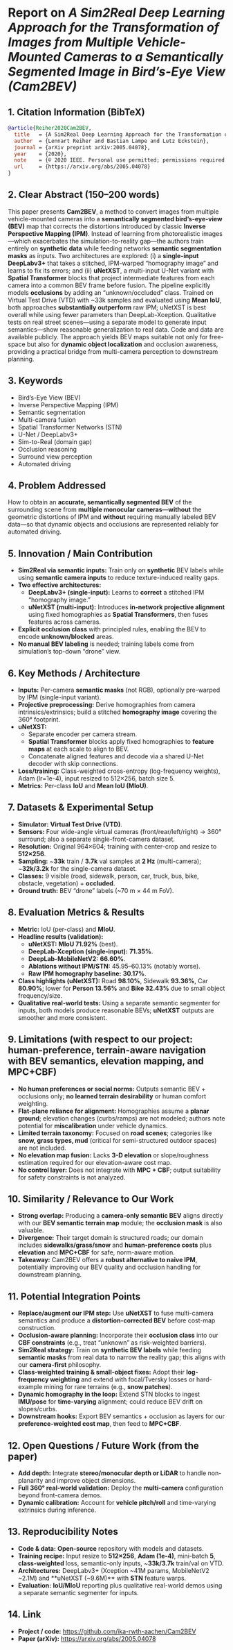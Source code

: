 # Report on *A Sim2Real Deep Learning Approach for the Transformation of Images from Multiple Vehicle-Mounted Cameras to a Semantically Segmented Image in Bird’s-Eye View (Cam2BEV)*

## 1. Citation Information (BibTeX)

```bibtex
@article{Reiher2020Cam2BEV,
  title   = {A Sim2Real Deep Learning Approach for the Transformation of Images from Multiple Vehicle-Mounted Cameras to a Semantically Segmented Image in Bird’s Eye View},
  author  = {Lennart Reiher and Bastian Lampe and Lutz Eckstein},
  journal = {arXiv preprint arXiv:2005.04078},
  year    = {2020},
  note    = {© 2020 IEEE. Personal use permitted; permissions required for other uses.},
  url     = {https://arxiv.org/abs/2005.04078}
}
```

## 2. Clear Abstract (150–200 words)

This paper presents **Cam2BEV**, a method to convert images from multiple vehicle-mounted cameras into a **semantically segmented bird’s-eye-view (BEV)** map that corrects the distortions introduced by classic **Inverse Perspective Mapping (IPM)**. Instead of learning from photorealistic images—which exacerbates the simulation-to-reality gap—the authors train entirely on **synthetic data** while feeding networks **semantic segmentation masks** as inputs. Two architectures are explored: (i) a **single-input DeepLabv3+** that takes a stitched, IPM-warped “homography image” and learns to fix its errors; and (ii) **uNetXST**, a multi-input U-Net variant with **Spatial Transformer** blocks that project intermediate features from each camera into a common BEV frame before fusion. The pipeline explicitly models **occlusions** by adding an “unknown/occluded” class. Trained on Virtual Test Drive (VTD) with ~33k samples and evaluated using **Mean IoU**, both approaches **substantially outperform** raw IPM; uNetXST is best overall while using fewer parameters than DeepLab-Xception. Qualitative tests on real street scenes—using a separate model to generate input semantics—show reasonable generalization to real data. Code and data are available publicly. The approach yields BEV maps suitable not only for free-space but also for **dynamic object localization** and occlusion awareness, providing a practical bridge from multi-camera perception to downstream planning.

## 3. Keywords

- Bird’s-Eye View (BEV)
- Inverse Perspective Mapping (IPM)
- Semantic segmentation
- Multi-camera fusion
- Spatial Transformer Networks (STN)
- U-Net / DeepLabv3+
- Sim-to-Real (domain gap)
- Occlusion reasoning
- Surround view perception
- Automated driving

## 4. Problem Addressed

How to obtain an **accurate, semantically segmented BEV** of the surrounding scene from **multiple monocular cameras**—**without** the geometric distortions of IPM and **without** requiring manually labeled BEV data—so that dynamic objects and occlusions are represented reliably for automated driving.

## 5. Innovation / Main Contribution

- **Sim2Real via semantic inputs:** Train only on **synthetic** BEV labels while using **semantic camera inputs** to reduce texture-induced reality gaps.
- **Two effective architectures:**
  - **DeepLabv3+ (single-input):** Learns to **correct** a stitched IPM “homography image.”
  - **uNetXST (multi-input):** Introduces **in-network projective alignment** using fixed homographies as **Spatial Transformers**, then fuses features across cameras.
- **Explicit occlusion class** with principled rules, enabling the BEV to encode **unknown/blocked** areas.
- **No manual BEV labeling** is needed; training labels come from simulation’s top-down “drone” view.

## 6. Key Methods / Architecture

- **Inputs:** Per-camera **semantic masks** (not RGB), optionally pre-warped by IPM (single-input variant).
- **Projective preprocessing:** Derive homographies from camera intrinsics/extrinsics; build a stitched **homography image** covering the 360° footprint.
- **uNetXST:**
  - Separate encoder per camera stream.
  - **Spatial Transformer** blocks apply fixed homographies to **feature maps** at each scale to align to BEV.
  - Concatenate aligned features and decode via a shared U-Net decoder with skip connections.
- **Loss/training:** Class-weighted cross-entropy (log-frequency weights), Adam (lr=1e-4), input resized to 512×256, batch size 5.
- **Metrics:** Per-class **IoU** and **Mean IoU (MIoU)**.

## 7. Datasets & Experimental Setup

- **Simulator:** **Virtual Test Drive (VTD)**.
- **Sensors:** Four wide-angle virtual cameras (front/rear/left/right) → 360° surround; also a separate single-front-camera dataset.
- **Resolution:** Original 964×604; training with center-crop and resize to **512×256**.
- **Sampling:** ~**33k** train / **3.7k** val samples at **2 Hz** (multi-camera); ~**32k/3.2k** for the single-camera dataset.
- **Classes:** 9 visible (road, sidewalk, person, car, truck, bus, bike, obstacle, vegetation) + **occluded**.
- **Ground truth:** BEV “drone” labels (~70 m × 44 m FoV).

## 8. Evaluation Metrics & Results

- **Metric:** IoU (per-class) and **MIoU**.
- **Headline results (validation):**
  - **uNetXST:** **MIoU 71.92%** (best).
  - **DeepLab-Xception (single-input):** **71.35%**.
  - **DeepLab-MobileNetV2:** **66.60%**.
  - **Ablations without IPM/STN:** 45.95–60.13% (notably worse).
  - **Raw IPM homography baseline:** **30.17%**.
- **Class highlights (uNetXST):** Road **98.10%**, Sidewalk **93.36%**, Car **80.90%**; lower for **Person 13.56%** and **Bike 32.43%** due to small object frequency/size.
- **Qualitative real-world tests:** Using a separate semantic segmenter for inputs, both models produce reasonable BEVs; **uNetXST** outputs are smoother and more consistent.

## 9. Limitations (with respect to our project: human-preference, terrain-aware navigation with BEV semantics, elevation mapping, and MPC+CBF)

- **No human preferences or social norms:** Outputs semantic BEV + occlusions only; **no learned terrain desirability** or human comfort weighting.
- **Flat-plane reliance for alignment:** Homographies assume a **planar ground**; elevation changes (curbs/ramps) are not modeled; authors note potential for **miscalibration** under vehicle dynamics.
- **Limited terrain taxonomy:** Focused on **road scenes**; categories like **snow, grass types, mud** (critical for semi-structured outdoor spaces) are not included.
- **No elevation map fusion:** Lacks **3-D elevation** or slope/roughness estimation required for our elevation-aware cost map.
- **No control layer:** Does not integrate with **MPC + CBF**; output suitability for safety constraints is not analyzed.

## 10. Similarity / Relevance to Our Work

- **Strong overlap:** Producing a **camera-only semantic BEV** aligns directly with our **BEV semantic terrain map** module; the **occlusion mask** is also valuable.
- **Divergence:** Their target domain is structured roads; our domain includes **sidewalks/grass/snow** and **human-preference costs** plus **elevation** and **MPC+CBF** for safe, norm-aware motion.
- **Takeaway:** Cam2BEV offers a **robust alternative to naive IPM**, potentially improving our BEV quality and occlusion handling for downstream planning.

## 11. Potential Integration Points

- **Replace/augment our IPM step:** Use **uNetXST** to fuse multi-camera semantics and produce a **distortion-corrected BEV** before cost-map construction.
- **Occlusion-aware planning:** Incorporate their **occlusion class** into our **CBF constraints** (e.g., treat “unknown” as risk-weighted barriers).
- **Sim2Real strategy:** Train on **synthetic BEV labels** while feeding **semantic masks** from real data to narrow the reality gap; this aligns with our **camera-first** philosophy.
- **Class-weighted training & small-object fixes:** Adopt their **log-frequency weighting** and extend with focal/Tversky losses or hard-example mining for rare terrains (e.g., **snow patches**).
- **Dynamic homography in the loop:** Extend STN blocks to ingest **IMU/pose** for **time-varying** alignment; could reduce BEV drift on slopes/curbs.
- **Downstream hooks:** Export BEV semantics + occlusion as layers for our **preference-weighted cost map**, then feed to **MPC+CBF**.

## 12. Open Questions / Future Work (from the paper)

- **Add depth:** Integrate **stereo/monocular depth or LiDAR** to handle non-planarity and improve object dimensions.
- **Full 360° real-world validation:** Deploy the **multi-camera** configuration beyond front-camera demos.
- **Dynamic calibration:** Account for **vehicle pitch/roll** and time-varying extrinsics during inference.

## 13. Reproducibility Notes

- **Code & data:** **Open-source** repository with models and datasets.
- **Training recipe:** Input resize to **512×256**, **Adam (1e-4)**, mini-batch **5**, **class-weighted** loss, semantic-only inputs, ~**33k/3.7k** train/val on VTD.
- **Architectures:** DeepLabv3+ (Xception ~41M params, MobileNetV2 ~2.1M) and **uNetXST (~9.6M)** with **STN** feature warps.
- **Evaluation:** **IoU/MIoU** reporting plus qualitative real-world demos using a separate semantic segmenter for inputs.

## 14. Link

- **Project / code:** https://github.com/ika-rwth-aachen/Cam2BEV
- **Paper (arXiv):** https://arxiv.org/abs/2005.04078
